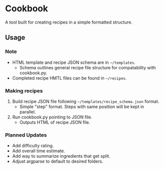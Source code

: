 # Cookbook

A tool built for creating recipes in a simple formatted structure.

## Usage

### Note

* HTML template and recipe JSON schema are in `~/templates`.
    * Schema outlines general recipe file structure for compatability with cookbook.py.
* Completed recipe HMTL files can be found in `~/recipes`.

### Making recipes

1. Build recipe JSON file following `~/templates/recipe_schema.json` format.
    * Simple "step" format. Steps with same position will be kept in parallel.
2. Run cookbook.py pointing to JSON file.
    * Outputs HTML of recipe JSON file.

### Planned Updates

* Add difficulty rating.
* Add overall time estimate.
* Add way to summarize ingredients that get split.
* Adjust argparse to default to desired folders.